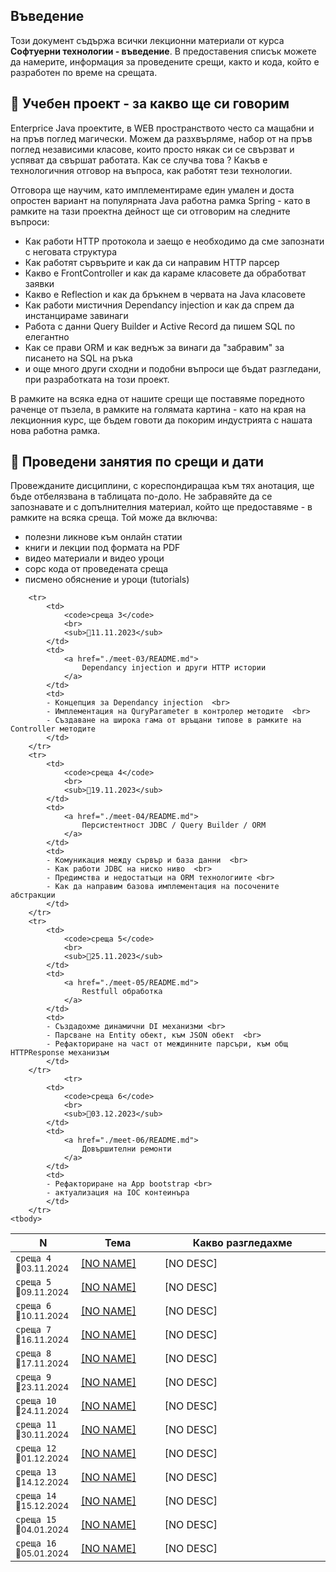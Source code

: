 ## Въведение
Този документ съдържа всички лекционни материали от курса **Софтуерни технологии - въведение**. В предоставения списък можете да намерите, информация за проведените срещи, както и кода, който е разработен по време на срещата.

## 🚀 Учебен проект - за какво ще си говорим
Enterprice Java проектите, в WEB пространството често са мащабни и на пръв поглед магически. Можем да разхвърляме, набор от на пръв поглед независими класове, които просто някак си се свързват и успяват да свършат работата. Как се случва това ? Какъв е технологичния отговор на въпроса, как работят тези технологии. 

Отговора ще научим, като имплементираме един умален и доста опростен вариант на популярната Java работна рамка Spring - като в рамките на тази проектна дейност ще си отговорим на следните въпроси:
- Как работи HTTP протокола и заещо е необходимо да сме запознати с неговата структура
- Как работят сървърите и как да си направим HTTP парсер
- Какво е FrontController и как да караме класовете да обработват заявки
- Какво е Reflection и как да бръкнем в червата на Java класовете
- Как работи мистичния Dependancy injection и как да спрем да инстанцираме завинаги
- Работа с данни Query Builder и Active Record да пишем SQL по елегантно
- Как се прави ORM и как веднъж за винаги да "забравим" за писането на SQL на ръка
- и още много други сходни и подобни въпроси ще бъдат разгледани, при разработката на този проект. 

В рамките на всяка една от нашите срещи ще поставяме поредното раченце от пъзела, в рамките на голямата картина - като на края на лекционния курс, ще бъдем говоти да покорим индустрията с нашата нова работна рамка. 

## 📅 Проведени занятия по срещи и дати

Провежданите дисциплини, с кореспондиращаа към тях анотация, ще бъде отбелязвана в таблицата по-доло. Не забравяйте да се запознавате и с допълнителния материал, който ще предоставяме - в рамките на всяка среща. Той може да включва:
- полезни ликнове към онлайн статии
- книги и лекции под формата на PDF
- видео материали и видео уроци
- сорс кода от проведената среща 
- писмено обяснение и уроци (tutorials)

<table>
    <thead>
        <tr>
            <th width="120">N</th>
            <th width="280px">Тема</th>
            <th width="610px">Какво разгледахме</th>
        </tr>
    </thead>
    <tbody>
        <tr>
            <td>
                <code>среща 4</code>
                <br>
                <sub>📅03.11.2024</sub>
            </td>
            <td>
                <a href="./meet-04/README.md">
                    [NO NAME]
                </a>            
            </td>
            <td>
            [NO DESC]
            </td>
        </tr>
        <tr>
            <td>
                <code>среща 5</code>
                <br>
                <sub>📅09.11.2024</sub>
            </td>
            <td>
                <a href="./meet-05/README.md">
                    [NO NAME]
                </a>            
            </td>
            <td>
            [NO DESC]
            </td>
        </tr>
        <tr>
            <td>
                <code>среща 6</code>
                <br>
                <sub>📅10.11.2024</sub>
            </td>
            <td>
                <a href="./meet-06/README.md">
                    [NO NAME]
                </a>            
            </td>
            <td>
            [NO DESC]
            </td>
        </tr>
        <tr>
            <td>
                <code>среща 7</code>
                <br>
                <sub>📅16.11.2024</sub>
            </td>
            <td>
                <a href="./meet-07/README.md">
                    [NO NAME]
                </a>            
            </td>
            <td>
            [NO DESC]
            </td>
        </tr>
        <tr>
            <td>
                <code>среща 8</code>
                <br>
                <sub>📅17.11.2024</sub>
            </td>
            <td>
                <a href="./meet-07/README.md">
                    [NO NAME]
                </a>            
            </td>
            <td>
            [NO DESC]
            </td>
        </tr>
        <tr>
            <td>
                <code>среща 9</code>
                <br>
                <sub>📅23.11.2024</sub>
            </td>
            <td>
                <a href="./meet-07/README.md">
                    [NO NAME]
                </a>            
            </td>
            <td>
            [NO DESC]
            </td>
        </tr>
        <tr>
            <td>
                <code>среща 10</code>
                <br>
                <sub>📅24.11.2024</sub>
            </td>
            <td>
                <a href="./meet-07/README.md">
                    [NO NAME]
                </a>            
            </td>
            <td>
            [NO DESC]
            </td>
        </tr>
        <tr>
            <td>
                <code>среща 11</code>
                <br>
                <sub>📅30.11.2024</sub>
            </td>
            <td>
                <a href="./meet-07/README.md">
                    [NO NAME]
                </a>            
            </td>
            <td>
            [NO DESC]
            </td>
        </tr>
        <tr>
            <td>
                <code>среща 12</code>
                <br>
                <sub>📅01.12.2024</sub>
            </td>
            <td>
                <a href="./meet-07/README.md">
                    [NO NAME]
                </a>            
            </td>
            <td>
            [NO DESC]
            </td>
        </tr>     
        <tr>
            <td>
                <code>среща 13</code>
                <br>
                <sub>📅14.12.2024</sub>
            </td>
            <td>
                <a href="./meet-07/README.md">
                    [NO NAME]
                </a>            
            </td>
            <td>
            [NO DESC]
            </td>
        </tr>    
        <tr>
            <td>
                <code>среща 14</code>
                <br>
                <sub>📅15.12.2024</sub>
            </td>
            <td>
                <a href="./meet-07/README.md">
                    [NO NAME]
                </a>            
            </td>
            <td>
            [NO DESC]
            </td>
        </tr>
        <tr>
            <td>
                <code>среща 15</code>
                <br>
                <sub>📅04.01.2024</sub>
            </td>
            <td>
                <a href="./meet-07/README.md">
                    [NO NAME]
                </a>            
            </td>
            <td>
            [NO DESC]
            </td>
        </tr>
        <tr>
            <td>
                <code>среща 16</code>
                <br>
                <sub>📅05.01.2024</sub>
            </td>
            <td>
                <a href="./meet-07/README.md">
                    [NO NAME]
                </a>            
            </td>
            <td>
            [NO DESC]
            </td>
        </tr>         


        
        <tr>
            <td>
                <code>среща 3</code>
                <br>
                <sub>📅11.11.2023</sub>
            </td>
            <td>
                <a href="./meet-03/README.md">
                    Dependancy injection и други HTTP истории
                </a>
            </td>            
            <td>
            - Концепция за Dependancy injection  <br>
            - Имплементация на QuryParameter в контролер методите  <br>
            - Създаване на широка гама от връщани типове в рамките на Controller методите
            </td>
        </tr>
        <tr>
            <td>
                <code>среща 4</code>
                <br>
                <sub>📅19.11.2023</sub>
            </td>
            <td>
                <a href="./meet-04/README.md">
                    Персистентност JDBC / Query Builder / ORM
                </a>
            </td>            
            <td>
            - Комуникация между сървър и база данни  <br>
            - Как работи JDBC на ниско ниво  <br>
            - Предимства и недостатъци на ORM технологиите <br>
            - Как да направим базова имплементация на посочените абстракции
            </td>
        </tr>
        <tr>
            <td>
                <code>среща 5</code>
                <br>
                <sub>📅25.11.2023</sub>
            </td>
            <td>
                <a href="./meet-05/README.md">
                    Restfull обработка
                </a>
            </td>            
            <td>
            - Създадохме динамични DI механизми <br>
            - Парсване на Entity обект, към JSON обект  <br>
            - Рефакториране на част от междинните парсъри, към общ HTTPResponse механизъм
            </td>
        </tr>        
                <tr>
            <td>
                <code>среща 6</code>
                <br>
                <sub>📅03.12.2023</sub>
            </td>
            <td>
                <a href="./meet-06/README.md">
                    Довършителни ремонти
                </a>
            </td>            
            <td>
            - Рефакториране на App bootstrap <br>
            - актуализация на IOC контеинъра 
            </td>
        </tr>  
    <tbody>
</table>
